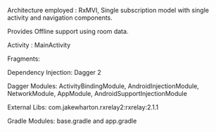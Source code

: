 Architecture employed : RxMVI, Single subscription model with single activity and navigation components.  


Provides Offline support using room data.


Activity : MainActivity

Fragments: 

Dependency Injection: Dagger 2

Dagger Modules: ActivityBindingModule, AndroidInjectionModule, NetworkModule, AppModule, AndroidSupportInjectionModule

External Libs: com.jakewharton.rxrelay2:rxrelay:2.1.1

Gradle Modules: base.gradle and app.gradle




